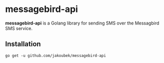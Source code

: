 # messagebird-api

**messagebird-api** is a Golang library for sending SMS over the Messagbird SMS service.

## Installation

```
go get -u github.com/jakoubek/messagebird-api
```